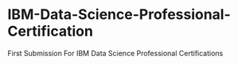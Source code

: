 # IBM-Data-Science-Professional-Certification

First Submission For IBM Data Science Professional Certifications

